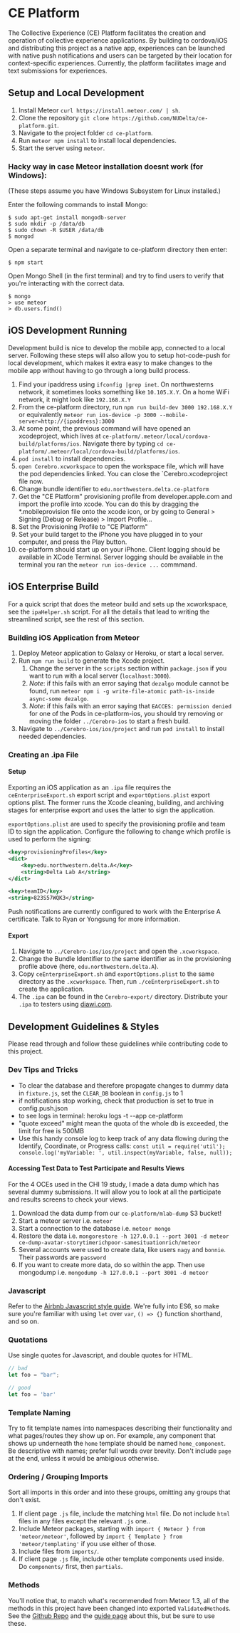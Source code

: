 # CE Platform
The Collective Experience (CE) Platform facilitates the creation and operation of collective experience applications. By building to cordova/iOS and distributing this project as a native app, experiences can be launched with native push notifications and users can be targeted by their location for context-specific experiences. Currently, the platform facilitates image and text submissions for experiences.

## Setup and Local Development
1. Install Meteor `curl https://install.meteor.com/ | sh`.
2. Clone the repository `git clone https://github.com/NUDelta/ce-platform.git`.
3. Navigate to the project folder `cd ce-platform`.
4. Run `meteor npm install` to install local dependencies.
5. Start the server using `meteor`.

### Hacky way in case Meteor installation doesnt work (for Windows):

(These steps assume you have Windows Subsystem for Linux installed.)

Enter the following commands to install Mongo:

```
$ sudo apt-get install mongodb-server
$ sudo mkdir -p /data/db
$ sudo chown -R $USER /data/db
$ mongod
```
Open a separate terminal and navigate to ce-platform directory then enter:
```
$ npm start
```
Open Mongo Shell (in the first terminal) and try to find users to verify that you're interacting with the correct data.
```
$ mongo
> use meteor
> db.users.find()
```

## iOS Development Running 
Development build is nice to develop the mobile app, connected to a local server. Following these steps will also allow you to setup hot-code-push for local development, which makes it extra easy to make changes to the mobile app without having to go through a long build process. 

1. Find your ipaddress using `ifconfig |grep inet`. On northwesterns network, it sometimes looks something like `10.105.X.Y`. On a home WiFi network, it might look like `192.168.X.Y`
2. From the ce-platform directory, run `npm run build-dev 3000 192.168.X.Y` or equivalently `meteor run ios-device -p 3000 --mobile-server=http://{ipaddress}:3000`
3. At some point, the previous command will have opened an xcodeproject, which lives at `ce-platform/.meteor/local/cordova-build/platforms/ios`. Navigate there by typing `cd ce-platform/.meteor/local/cordova-build/platforms/ios`.
4. `pod install` to install dependencies.
5. `open Cerebro.xcworkspace` to open the workspace file, which will have the pod dependencies linked. You can close the `Cerebro.xcodeproject file now.
6. Change bundle identifier to `edu.northwestern.delta.ce-platform`
7. Get the "CE Platform" provisioning profile from developer.apple.com and import the profile into xcode. You can do this by dragging the *.mobileprovision file onto the xcode icon, or by going to General > Signing (Debug or Release) > Import Profile...
8. Set the Provisioning Profile to "CE Platform"
9. Set your build target to the iPhone you have plugged in to your computer, and press the Play button.
10. ce-platform should start up on your iPhone. Client logging should be available in XCode Terminal. Server logging should be available in the terminal you ran the `meteor run ios-device ...` commmand.

## iOS Enterprise Build

For a quick script that does the meteor build and sets up the xcworkspace, see the `ipaHelper.sh` script. For all the details that lead to writing the streamlined script, see the rest of this section.

### Building iOS Application from Meteor
1. Deploy Meteor application to Galaxy or Heroku, or start a local server.
2. Run `npm run build` to generate the Xcode project.
    1. Change the server in the `scripts` section within `package.json` if you want to run with a local server (`localhost:3000`).
    2. *Note*: if this fails with an error saying that `dezalgo` module cannot be found, run `meteor npm i -g write-file-atomic path-is-inside async-some dezalgo`.
    3. *Note*: if this fails with an error saying that `EACCES: permission denied` for one of the Pods in ce-platform-ios, you should try removing or moving the folder `../Cerebro-ios` to start a fresh build.
3. Navigate to `../Cerebro-ios/ios/project` and run `pod install` to install needed dependencies. 

### Creating an .ipa File
#### Setup
Exporting an iOS application as an `.ipa` file requires the `ceEnterpriseExport.sh` export script and `exportOptions.plist` export options plist. The former runs the Xcode cleaning, building, and archiving stages for enterprise export and uses the latter to sign the application. 

`exportOptions.plist` are used to specify the provisioning profile and team ID to sign the application. Configure the following to change which profile is used to perform the signing:
```xml
<key>provisioningProfiles</key>
<dict>
    <key>edu.northwestern.delta.A</key>
    <string>Delta Lab A</string>
</dict>
```
```xml
<key>teamID</key>
<string>823S57WQK3</string>
```

Push notifications are currently configured to work with the Enterprise A certificate. Talk to Ryan or Yongsung for more information.

#### Export
1. Navigate to `../Cerebro-ios/ios/project` and open the `.xcworkspace`. 
2. Change the Bundle Identifier to the same identifier as in the provisioning profile above (here, `edu.northwestern.delta.A`). 
3. Copy `ceEnterpriseExport.sh` and `exportOptions.plist` to the same directory as the `.xcworkspace`. Then, run `./ceEnterpriseExport.sh` to create the application.
4. The `.ipa` can be found in the `Cerebro-export/` directory. Distribute your `.ipa` to testers using [diawi.com](www.diawi.com).



## Development Guidelines & Styles
Please read through and follow these guidelines while contributing code to this project.

### Dev Tips and Tricks
- To clear the database and therefore propagate changes to dummy data in `fixture.js`, set the `CLEAR_DB` boolean in `config.js` to 1
- if notifications stop working, check that production is set to true in config.push.json
- to see logs in terminal: heroku logs -t --app ce-platform
- "quote exceed" might mean the quota of the whole db is exceeded, the limit for free is 500MB
- Use this handy console log to keep track of any data flowing during the Identify, Coordinate, or Progress calls: `const util = require('util'); console.log('myVariable: ', util.inspect(myVariable, false, null));`

#### Accessing Test Data to Test Participate and Results Views
For the 4 OCEs used in the CHI 19 study, I made a data dump which has several dummy submissions.  It will allow you to look at all the participate and results screens to check your views.
1. Download the data dump from our `ce-platform/mlab-dump` S3 bucket!
2. Start a meteor server i.e. `meteor`
3. Start a connection to the database i.e. `meteor mongo`
4. Restore the data i.e. `mongorestore -h 127.0.0.1 --port 3001 -d meteor ce-dump-avatar-storytimerichpoor-samesituationrich/meteor`
5. Several accounts were used to create data, like users `nagy` and `bonnie`. Their passwords are `password`
6. If you want to create more data, do so within the app. Then use mongodump i.e. `mongodump -h 127.0.0.1 --port 3001 -d meteor`

### Javascript
Refer to the [Airbnb Javascript style guide](https://github.com/airbnb/javascript). We're fully into ES6, so make sure you're familiar with using `let` over `var`, `() => {}` function shorthand, and so on.


### Quotations
Use single quotes for Javascript, and double quotes for HTML.

```js
// bad
let foo = "bar";

// good
let foo = 'bar'
```

### Template Naming
Try to fit template names into namespaces describing their functionality and what pages/routes they show up on.
For example, any component that shows up underneath the `home` template should be named `home_component`. Be
descriptive with names; prefer full words over brevity. Don't include `page` at the end, unless it would be ambigious
otherwise.

### Ordering / Grouping Imports
Sort all imports in this order and into these groups, omitting any groups that don't exist.

1. If client page `.js` file, include the matching `html` file. Do not include `html` files in any files except the relevant `.js` one..
2. Include Meteor packages, starting with `import { Meteor } from 'meteor/meteor'`, followed by
   `import { Template } from 'meteor/templating'` if you use either of those.
3. Include files from `imports/`.
4. If client page `.js` file, include other template components used inside. Do `components/` first, then `partials`.

### Methods
You'll notice that, to match what's recommended from Meteor 1.3, all of the methods in this project have been changed into exported `ValidatedMethod`s. See the [Github Repo](https://github.com/meteor/validated-method/) and the [guide page](http://guide.meteor.com/methods.html) about this, but be sure to use these.


